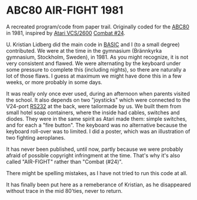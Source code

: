 # ABC80 AIR-FIGHT 1981
A recreated program/code from paper trail.
Originally coded for the [ABC80](https://en.wikipedia.org/wiki/ABC_80) in 1981,
inspired by [Atari VCS/2600](https://en.wikipedia.org/wiki/Atari_2600) [Combat #24](https://en.wikipedia.org/wiki/Combat_(Atari_2600)).

U. Kristian Lidberg did the main code in [BASIC](https://en.wikipedia.org/wiki/BASIC)
and I (to a small degree) contributed. We were at the time in
the gymnasium (Brännkyrka gymnasium, Stockholm, Sweden), in 1981. As you might recognize, it is not very
consistent and flawed. We were alternating by the keyboard under some pressure to complete this
(including nights), so there are naturally a lot of those flaws. I guess at maximum we might have
done this in a few weeks, or more probably in some days.

It was really only once ever used, during an afternoon when parents visited the school.
It also depends on two "joysticks" which were connected to the V24-port [RS232](https://en.wikipedia.org/wiki/RS-232)
at the back, were tailormade by us.
We built them from small hotel soap containers, where the inside had cables, switches and diodes.
They were in the same spirit as Atari made them: simple switches, and for each a "fire button".
The keyboard was no alternative because the keyboard roll-over was to limited.
I did a poster, which was an illustration of two fighting aeroplanes.

It has never been published, until now, partly because we were probably afraid of possible
copyright infringment at the time. That's why it's also called "AIR-FIGHT" rather than "Combat (#24)".

There might be spelling mistakes, as I have not tried to run this code at all.

It has finally been put here as a remeberance of Kristian, as he disappeared without trace in the mid 80'ties,
never to return.
